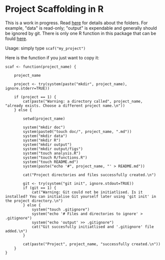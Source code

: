 # Project Scaffolding in R

This is a work in progress. Read [here](https://nicercode.github.io/blog/2013-04-05-projects/) for details about the folders. For example, "data" is read-only; "output" is expendable and generally should be ignored by git. There is only one R function in this package that can be fould [here](R/scaf.R).

Usage: simply type `scaf("my_project")`

Here is the function if you just want to copy it:

	scaf <- function(project_name) {

		project_name

		project <- try(system(paste("mkdir", project_name), ignore.stderr=TRUE))

		if (project == 1) {
			cat(paste("Warning: a directory called", project_name, "already exists. Choose a different project name.\n"))
		} else {

			setwd(project_name)

			system("mkdir doc")
			system(paste0("touch doc/", project_name, ".md"))
			system("mkdir data")
			system("mkdir R")
			system("mkdir output")
			system("mkdir output/figs")
			system("touch analysis.R")
			system("touch R/functions.R")
			system("touch README.md")
			system(paste("echo '#", project_name, "' > README.md"))

			cat("Project directories and files successfully created.\n")

			git <- try(system("git init", ignore.stdout=TRUE))
			if (git == 1) {
				cat("Warning: Git could not be initiatlised. Is it installed? You can initialise Git yourself later using 'git init' in the project directory.\n")
			} else {
				system("touch .gitignore")
				system("echo '# Files and directories to ignore' > .gitignore")
				system("echo 'output' >> .gitignore")
				cat("Git succesfully initiatlised and '.gitignore' file added.\n")
			}

			cat(paste("Project", project_name, "successfully created.\n"))
		}
	}
